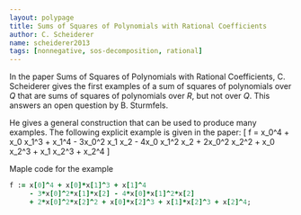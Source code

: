```yaml
---
layout: polypage
title: Sums of Squares of Polynomials with Rational Coefficients
author: C. Scheiderer
name: scheiderer2013
tags: [nonnegative, sos-decomposition, rational]
---
```


In the paper Sums of Squares of Polynomials with Rational Coefficients, C. Scheiderer gives the first examples of a sum of squares of polynomials over $Q$ that are sums of squares of polynomials over $R$, but not over $Q$.
This answers an open question by B. Sturmfels.

He gives a general construction that can be used to produce many examples. The following explicit example is given in the paper:
\[
f = x_0^4 + x_0 x_1^3 + x_1^4 - 3x_0^2 x_1 x_2 - 4x_0 x_1^2 x_2 + 2x_0^2 x_2^2 + x_0 x_2^3 + x_1 x_2^3 + x_2^4
\]

Maple code for the example
```ruby
f := x[0]^4 + x[0]*x[1]^3 + x[1]^4 
     - 3*x[0]^2*x[1]*x[2] - 4*x[0]*x[1]^2*x[2] 
     + 2*x[0]^2*x[2]^2 + x[0]*x[2]^3 + x[1]*x[2]^3 + x[2]^4;
```

